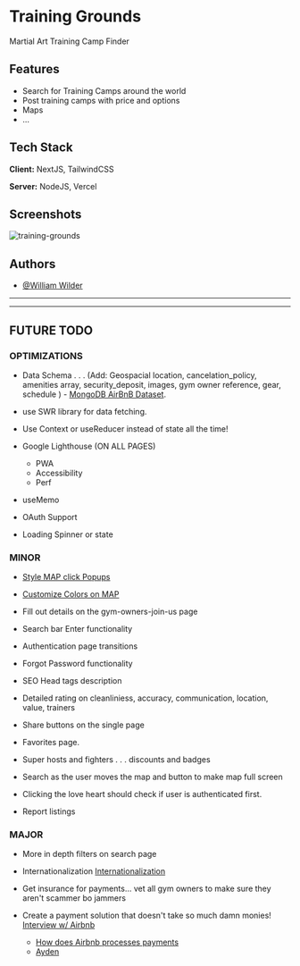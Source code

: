 # Training Grounds

Martial Art Training Camp Finder

## Features

- Search for Training Camps around the world
- Post training camps with price and options
- Maps
- ...

## Tech Stack

**Client:** NextJS, TailwindCSS

**Server:** NodeJS, Vercel

## Screenshots

![training-grounds](https://github.com/WilderDev/Training-Grounds-MMA/assets/76077183/c36a6d8a-dd6c-4949-84d0-a75df2d52781)


## Authors

- [@William Wilder](https://www.github.com/wilderdev)

---

---

## FUTURE TODO

### OPTIMIZATIONS

- Data Schema . . . (Add: Geospacial location, cancelation_policy, amenities array, security_deposit, images, gym owner reference, gear, schedule ) - [MongoDB AirBnB Dataset](https://docs.atlas.mongodb.com/sample-data/sample-airbnb/).

- use SWR library for data fetching.

- Use Context or useReducer instead of state all the time!

- Google Lighthouse (ON ALL PAGES)

  - PWA
  - Accessibility
  - Perf

- useMemo

- OAuth Support

- Loading Spinner or state

### MINOR

- [Style MAP click Popups](https://visgl.github.io/react-map-gl/docs/api-reference/popup)

- [Customize Colors on MAP](https://studio.mapbox.com/styles/wilderdev/ckuaavva26k8f19qj6etlivy2/edit/#9/40.72/-73.97)

- Fill out details on the gym-owners-join-us page

- Search bar Enter functionality

- Authentication page transitions

- Forgot Password functionality

- SEO Head tags description

- Detailed rating on cleanliniess, accuracy, communication, location, value, trainers

- Share buttons on the single page

- Favorites page.

- Super hosts and fighters . . . discounts and badges

- Search as the user moves the map and button to make map full screen

- Clicking the love heart should check if user is authenticated first.

- Report listings

### MAJOR

- More in depth filters on search page

- Internationalization [Internationalization](https://www.npmjs.com/package/talkr)

- Get insurance for payments... vet all gym owners to make sure they aren't scammer bo jammers

- Create a payment solution that doesn't take so much damn monies! [Interview w/ Airbnb](https://fin.plaid.com/articles/finterview-airbnb-jonathan-golden/)
  - [How does Airbnb processes payments](https://www.rentalrecon.com/host-advice-and-ideas/how-do-airbnb-payments-work/)
  - [Ayden](https://www.adyen.com/pricing)

<!-- For every booking Airbnb charges the guest 6-12% of the booking fee. Moreover Airbnb charges the host 3% for every successful transaction. -->

<!-- Airbnb provides offers, promotional codes and credits to frequent travelers, as well as to hosts -->

<!-- https://bmtoolbox.net/tools/business-model-canvas/ -->
